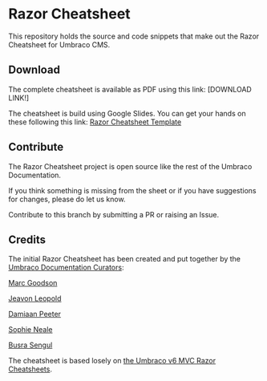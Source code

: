 # Razor Cheatsheet

This repository holds the source and code snippets that make out the Razor Cheatsheet for Umbraco CMS.

## Download

The complete cheatsheet is available as PDF using this link: [DOWNLOAD LINK!]

The cheatsheet is build using Google Slides. You can get your hands on these following this link: [Razor Cheatsheet Template](https://docs.google.com/presentation/d/1d5BQHxGz9OUV4b3ChVRo5bHLGYMS7aMMd8YgvlD0RzM/edit?usp=sharing)

## Contribute

The Razor Cheatsheet project is open source like the rest of the Umbraco Documentation.

If you think something is missing from the sheet or if you have suggestions for changes, please do let us know.

Contribute to this branch by submitting a PR or raising an Issue.

## Credits

The initial Razor Cheatsheet has been created and put together by the [Umbraco Documentation Curators](https://community.umbraco.com/community-teams/the-documentation-curators-retired/):

[Marc Goodson](https://twitter.com/marcemarc)

[Jeavon Leopold](https://twitter.com/crumpled_jeavon)

[Damiaan Peeter](https://twitter.com/dampeebe)

[Sophie Neale](https://twitter.com/Sophie__Says)

[Busra Sengul](https://twitter.com/onlybusranow)

The cheatsheet is based losely on [the Umbraco v6 MVC Razor Cheatsheets](https://our.umbraco.com/packages/developer-tools/umbraco-v6-mvc-razor-cheatsheets/).
